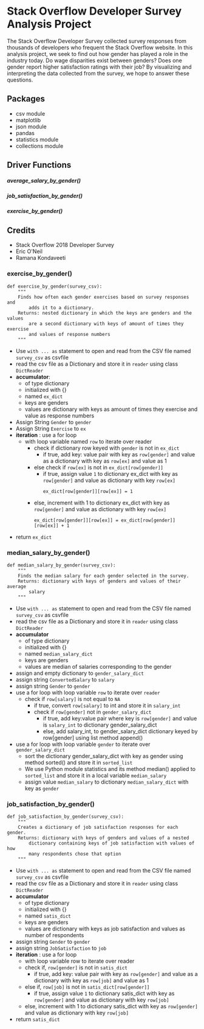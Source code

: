 # Stack Overflow Developer Survey Analysis Project
The Stack Overflow Developer Survey collected survey responses from thousands of developers who frequent the Stack Overflow website. In this analysis project, we seek to find out how gender has played a role in the industry today. Do wage disparities exist between genders? Does one gender report higher satisfaction ratings with their job? By visualizing and interpreting the data collected from the survey, we hope to answer these questions.

## Packages
- csv module
- matplotlib
- json module
- pandas
- statistics module
- collections module

## Driver Functions
##### average_salary_by_gender()
##### job_satisfaction_by_gender()
##### exercise_by_gender()

## Credits
- Stack Overflow 2018 Developer Survey
- Eric O'Neil
- Ramana Kondaveeti


### exercise_by_gender()
```
def exercise_by_gender(survey_csv):
    """
    Finds how often each gender exercises based on survey responses and
        adds it to a dictionary.
    Returns: nested dictionary in which the keys are genders and the values
        are a second dictionary with keys of amount of times they exercise
        and values of response numbers
    """
```
* Use `with ... as` statement to open and read from the CSV file named
  `survey_csv` as csvfile
* read the csv file as a Dictionary and store it in `reader` using class
  `DictReader`
* **accumulator**:
  * of type dictionary
  * initialized with {}
  * named `ex_dict`
  * keys are genders
  * values are dictionary with keys as amount of times they exercise and value
    as response numbers
* Assign String `Gender` to `gender`
* Assign String `Exercise` to `ex`
* **iteration** : use a for loop
  * with loop variable named `row` to iterate over reader
    * check if dictionary row keyed with `gender` is not in `ex_dict`
      * if true, add key: value pair with key as `row[gender]` and value as a dictionary
        with key as `row[ex]` and value as 1
    * else check if `row[ex]` is not in `ex_dict[row[gender]]`
      * if true, assign value `1` to dictionary ex_dict with key as `row[gender]`
        and value as dictionary with key `row[ex]`
        ```
        ex_dict[row[gender]][row[ex]] = 1
        ```
    * else, increment with 1 to dictionary ex_dict with key as `row[gender]`
      and value as dictionary with key `row[ex]`
      ```
      ex_dict[row[gender]][row[ex]] = ex_dict[row[gender]][row[ex]] + 1
      ```
* return `ex_dict`


### median_salary_by_gender()
```
def median_salary_by_gender(survey_csv):
    """
    Finds the median salary for each gender selected in the survey.
    Returns: dictionary with keys of genders and values of their average
        salary
    """
```
* Use `with ... as` statement to open and read from the CSV file named
  `survey_csv` as csvfile
* read the csv file as a Dictionary and store it in `reader` using class
  `DictReader`
* **accumulator**
  * of type dictionary
  * initialized with {}
  * named `median_salary_dict`
  * keys are genders
  * values are median of salaries corresponding to the gender
* assign and empty dictionary to `gender_salary_dict`
* assign string `ConvertedSalary` to `salary`
* assign string `Gender` to `gender`
* use a for loop with loop variable `row` to iterate over `reader`
  * check if `row[salary]` is not equal to `NA`
    * if true, convert `row[salary]` to int and store it in `salary_int`
    * check if `row[gender]` not in `gender_salary_dict`
      * if true, add key:value pair where key is `row[gender]` and value is `salary_int`
        to dictionary gender_salary_dict
      * else, add salary_int, to gender_salary_dict dictionary keyed by row[gender]
        using list method append()
* use a for loop with loop variable `gender` to iterate over `gender_salary_dict`
  * sort the dictionary gender_salary_dict with key as gender using method
    sorted() and store it in `sorted_list`
  * We use Python module statistics and its method median() applied to
    `sorted_list` and store it in a local variable `median_salary`
  * assign value `median_salary` to dictionary `median_salary_dict` with key as
    `gender`


### job_satisfaction_by_gender()
```
def job_satisfaction_by_gender(survey_csv):
    """
    Creates a dictionary of job satisfaction responses for each gender.
    Returns: dictionary with keys of genders and values of a nested
        dictionary containing keys of job satisfaction with values of how
        many respondents chose that option
    """
```
* Use `with ... as` statement to open and read from the CSV file named
  `survey_csv` as csvfile
* read the csv file as a Dictionary and store it in `reader` using class
  `DictReader`
* **accumulator**
  * of type dictionary
  * initialized with {}
  * named `satis_dict`
  * keys are genders
  * values are dictionary with keys as job satisfaction and values as
    number of respondents
* assign string `Gender` to `gender`
* assign string `JobSatisfaction` to `job`
* **iteration** : use a for loop
  * with loop variable row to iterate over reader
  * check if, `row[gender]` is not in `satis_dict`
    * if true, add key: value pair with key as `row[gender]` and value as a dictionary
      with key as `row[job]` and value as 1
  * else if, `row[job]` is not in `satis_dict[row[gender]]`
    * if true, assign value `1` to dictionary satis_dict with key as `row[gender]`
      and value as dictionary with key `row[job]`
  * else, increment with 1 to dictionary satis_dict with key as `row[gender]`
    and value as dictionary with key `row[job]`
* return `satis_dict`
